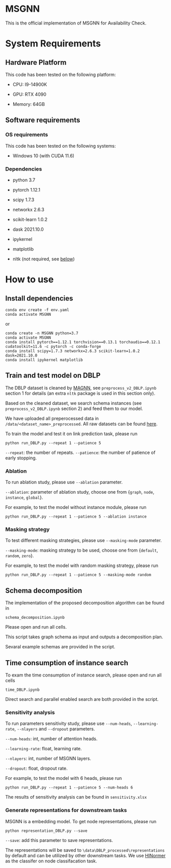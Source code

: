
# MSGNN

This is the official implementation of MSGNN for Availability Check.

# System Requirements

## Hardware Platform

This code has been tested on the following platform:

+ CPU: I9-14900K

+ GPU: RTX 4090

+ Memory: 64GB

## Software requirements

### OS requirements

This code has been tested on the following systems:

+ Windows 10 (with CUDA 11.6)

### Dependencies

+ python 3.7

+ pytorch 1.12.1

+ scipy 1.7.3

+ networkx 2.6.3

+ scikit-learn 1.0.2

+ dask 2021.10.0
  
+ ipykernel

+ matplotlib

+ nltk (not required, see [below](#train-and-test-model-on-dblp))

# How to use

## Install dependencies

```shell
conda env create -f env.yaml
conda activate MSGNN
```

or

```shell
conda create -n MSGNN python=3.7
conda activate MSGNN
conda install pytorch==1.12.1 torchvision==0.13.1 torchaudio==0.12.1 cudatoolkit=11.6 -c pytorch -c conda-forge
conda install scipy=1.7.3 networkx=2.6.3 scikit-learn=1.0.2 dask=2021.10.0
conda install ipykernel matplotlib

```

## Train and test model on DBLP

The DBLP dataset is cleaned by [MAGNN](https://github.com/cynricfu/MAGNN), see `preprocess_v2_DBLP.ipynb` section 1 for details (an extra `nltk` package is used in this section only).

Based on the cleaned dataset, we search schema instances (see `preprocess_v2_DBLP.ipynb` section 2) and feed them to our model.

We have uploaded all preperocessed data in `/data/<dataset_name>_preprocessed`. All raw datasets can be found [here](https://github.com/liuhao33/MSGNN/blob/main/data/readme.md).

To train the model and test it on link prediction task, please run

```shell
python run_DBLP.py --repeat 1 --patience 5
```

`--repeat`: the number of repeats.
`--patience`: the number of patience of early stopping.

### Ablation

To run ablation study, please use `--ablation` parameter.

`--ablation`: parameter of ablation study, choose one from {`graph`, `node`, `instance`, `global`}.

For example, to test the model without instance module, please run

```shell
python run_DBLP.py --repeat 1 --patience 5 --ablation instance
```

### Masking strategy

To test different masking strategies, please use `--masking-mode` parameter.

`--masking-mode`: masking strategy to be used, choose one from {`default`, `random`, `zero`}.

For example, to test the model with random masking strategy, please run

```shell
python run_DBLP.py --repeat 1 --patience 5 --masking-mode random
```

## Schema decomposition

The implementation of the proposed decomposition algorithm can be found in

```shell
schema_decomposition.ipynb
```

Please open and run all cells.

This script takes graph schema as input and outputs a decomposition plan.

Sevaral example schemas are provided in the script.

## Time consumption of instance search

To exam the time consumption of instance search, please open and run all cells

```shell
time_DBLP.ipynb
```

Direct search and parallel enabled search are both provided in the script.

### Sensitivity analysis

To run parameters sensitivity study, please use `--num-heads`, `--learning-rate`, `--nlayers` and `--dropout` parameters.

`--num-heads`: int, number of attention heads.

`--learning-rate`: float, learning rate.

`--nlayers`: int, number of MSGNN layers.

`--dropout`: float, dropout rate.

For example, to test the model with 6 heads, please run

```shell
python run_DBLP.py --repeat 1 --patience 5 --num-heads 6
```

The results of sensitivity analysis can be found in `sensitivity.xlsx`

### Generate representations for downstream tasks

MSGNN is a embedding model. To get node representations, please run

```shell
python representation_DBLP.py --save
```

`--save`: add this parameter to save representations.

The representations will be saved to `\data\DBLP_processed\representations` by default and can be utilized by other downstream tasks.
We use [HINormer](https://github.com/Ffffffffire/HINormer) as the classifer on node classifacation task.
